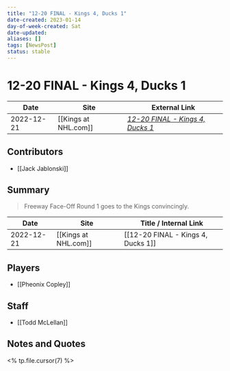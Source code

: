 ```yaml
---
title: "12-20 FINAL - Kings 4, Ducks 1"
date-created: 2023-01-14
day-of-week-created: Sat
date-updated: 
aliases: []
tags: [NewsPost]
status: stable
---
```


# 12-20 FINAL - Kings 4, Ducks 1

| Date       | Site                 | External Link                                                                                               |
| ---------- | -------------------- | ----------------------------------------------------------------------------------------------------------- |
| 2022-12-21 | [[Kings at NHL.com]] | [*12-20 FINAL - Kings 4, Ducks 1*](https://www.nhl.com/kings/news/1220-final---kings-4-ducks-1/c-339049142) |

## Contributors
- [[Jack Jablonski]]

## Summary
> Freeway Face-Off Round 1 goes to the Kings convincingly.

| Date       | Site                 | Title / Internal Link              |
| ---------- | -------------------- | ---------------------------------- |
| 2022-12-21 | [[Kings at NHL.com]] | [[12-20 FINAL - Kings 4, Ducks 1]] |

## Players
- [[Pheonix Copley]]

## Staff
- [[Todd McLellan]]

## Notes and Quotes
<% tp.file.cursor(7) %>

